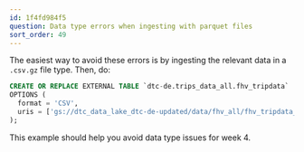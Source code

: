 ```yaml
---
id: 1f4fd984f5
question: Data type errors when ingesting with parquet files
sort_order: 49
---
```


The easiest way to avoid these errors is by ingesting the relevant data in a `.csv.gz` file type. Then, do:

```sql
CREATE OR REPLACE EXTERNAL TABLE `dtc-de.trips_data_all.fhv_tripdata`
OPTIONS (
  format = 'CSV',
  uris = ['gs://dtc_data_lake_dtc-de-updated/data/fhv_all/fhv_tripdata_2019-*.csv.gz']
);
```

This example should help you avoid data type issues for week 4.